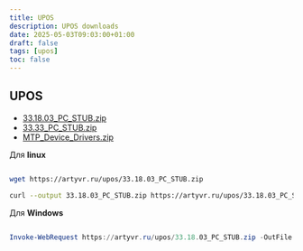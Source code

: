 ```yaml
---
title: UPOS
description: UPOS downloads
date: 2025-05-03T09:03:00+01:00
draft: false
tags: [upos] 
toc: false
---
```


## UPOS

- [33.18.03_PC_STUB.zip](https://artyvr.ru/upos/33.18.03_PC_STUB.zip)
- [33.33_PC_STUB.zip](https://artyvr.ru/upos/33.33_PC_STUB.zip)
- [MTP_Device_Drivers.zip](https://artyvr.ru/upos/MTP_Device_Drivers.zip)

Для **linux**

```bash

wget https://artyvr.ru/upos/33.18.03_PC_STUB.zip

curl --output 33.18.03_PC_STUB.zip https://artyvr.ru/upos/33.18.03_PC_STUB.zip

```

Для **Windows**

```powershell

Invoke-WebRequest https://artyvr.ru/upos/33.18.03_PC_STUB.zip -OutFile 33.18.03_PC_STUB.zip

```
